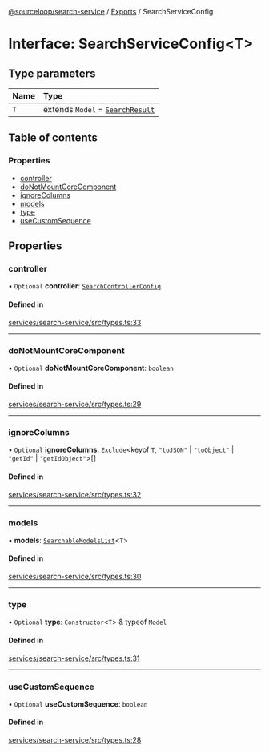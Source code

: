 [@sourceloop/search-service](../README.md) / [Exports](../modules.md) / SearchServiceConfig

# Interface: SearchServiceConfig<T\>

## Type parameters

| Name | Type |
| :------ | :------ |
| `T` | extends `Model` = [`SearchResult`](../classes/SearchResult.md) |

## Table of contents

### Properties

- [controller](SearchServiceConfig.md#controller)
- [doNotMountCoreComponent](SearchServiceConfig.md#donotmountcorecomponent)
- [ignoreColumns](SearchServiceConfig.md#ignorecolumns)
- [models](SearchServiceConfig.md#models)
- [type](SearchServiceConfig.md#type)
- [useCustomSequence](SearchServiceConfig.md#usecustomsequence)

## Properties

### controller

• `Optional` **controller**: [`SearchControllerConfig`](../modules.md#searchcontrollerconfig)

#### Defined in

[services/search-service/src/types.ts:33](https://github.com/sourcefuse/loopback4-microservice-catalog/blob/089fc2dc0/services/search-service/src/types.ts#L33)

___

### doNotMountCoreComponent

• `Optional` **doNotMountCoreComponent**: `boolean`

#### Defined in

[services/search-service/src/types.ts:29](https://github.com/sourcefuse/loopback4-microservice-catalog/blob/089fc2dc0/services/search-service/src/types.ts#L29)

___

### ignoreColumns

• `Optional` **ignoreColumns**: `Exclude`<keyof `T`, ``"toJSON"`` \| ``"toObject"`` \| ``"getId"`` \| ``"getIdObject"``\>[]

#### Defined in

[services/search-service/src/types.ts:32](https://github.com/sourcefuse/loopback4-microservice-catalog/blob/089fc2dc0/services/search-service/src/types.ts#L32)

___

### models

• **models**: [`SearchableModelsList`](../modules.md#searchablemodelslist)<`T`\>

#### Defined in

[services/search-service/src/types.ts:30](https://github.com/sourcefuse/loopback4-microservice-catalog/blob/089fc2dc0/services/search-service/src/types.ts#L30)

___

### type

• `Optional` **type**: `Constructor`<`T`\> & typeof `Model`

#### Defined in

[services/search-service/src/types.ts:31](https://github.com/sourcefuse/loopback4-microservice-catalog/blob/089fc2dc0/services/search-service/src/types.ts#L31)

___

### useCustomSequence

• `Optional` **useCustomSequence**: `boolean`

#### Defined in

[services/search-service/src/types.ts:28](https://github.com/sourcefuse/loopback4-microservice-catalog/blob/089fc2dc0/services/search-service/src/types.ts#L28)
